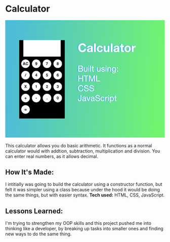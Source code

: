 # Calculator
![calculator preview](https://github.com/gabrielacepeda/Calculator/blob/master/calculator-image.png)

This calculator allows you do basic arithmetic. It functions as a normal calculator would with addtion, subtraction, multiplication and division. You can enter real numbers, as it allows decimal.

## How It's Made:
I intitially was going to build the calculator using a constructor function, but felt it was simpler using a class because under the hood it would be doing the same things, but with easier syntax.
**Tech used:** HTML, CSS, JavaScript.


## Lessons Learned:
I'm trying to strengthen my OOP skills and this project pushed me into thinking like a developer, by breaking up tasks into smaller ones and finding new ways to do the same thing. 

